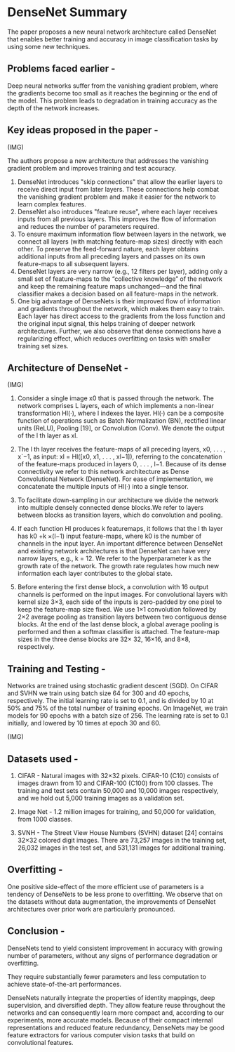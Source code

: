 
# DenseNet Summary

The paper proposes a new neural network architecture called DenseNet that enables better training and accuracy in image classification tasks by using some new techniques.

## Problems faced earlier -

Deep neural networks suffer from the vanishing gradient problem, where the gradients become too small as it reaches the beginning or the end of the model. This problem leads to degradation in training accuracy as the depth of the network increases.

## Key ideas proposed in the paper - 

(IMG)

The authors propose a new architecture that addresses the vanishing gradient problem and improves training and test accuracy.

1) DenseNet introduces "skip connections" that allow the earlier layers to receive direct input from later layers. These connections help combat the vanishing gradient problem and make it easier for the network to learn complex features.
2) DenseNet also introduces "feature reuse", where each layer receives inputs from all previous layers. This improves the flow of information and reduces the number of parameters required.
3) To ensure maximum information flow between layers in the network, we connect all layers (with matching feature-map sizes) directly with each other. To preserve the feed-forward nature, each layer obtains additional inputs from all preceding layers and passes on its own feature-maps to all subsequent layers.
4) DenseNet layers are very narrow (e.g., 12 filters per layer), adding only a small set of feature-maps to the “collective knowledge” of the network and keep the remaining feature maps unchanged—and the final classifier makes a decision based on all feature-maps in the network.
5) One big advantage of DenseNets is their improved flow of information and gradients throughout the network, which makes them easy to train. Each layer has direct access to the gradients from the loss function and the original input signal, this helps training of deeper network architectures. Further, we also observe that dense connections have a regularizing effect, which reduces overfitting on tasks with smaller training set sizes.




## Architecture of DenseNet - 

(IMG)

1) Consider a single image x0 that is passed through the network. The network comprises L layers, each of which implements a non-linear transformation Hl(·), where l indexes the layer. Hl(·) can be a composite function of operations such as Batch Normalization (BN), rectified linear units (ReLU), Pooling [19], or Convolution (Conv). We denote the output of the l th layer as xl.

2) The l th layer receives the feature-maps of all preceding layers, x0, . . . , x`−1, as input: xl = Hl([x0, x1, . . . , xl−1]), referring to the concatenation of the feature-maps produced in layers 0, . . . , l−1. Because of its dense connectivity we refer to this network architecture as Dense Convolutional Network (DenseNet). For ease of implementation, we concatenate the multiple inputs of Hl(·) into a single tensor.

3) To facilitate down-sampling in our architecture we divide the network into multiple densely connected dense blocks.We refer to layers between blocks as transition layers, which do convolution and pooling.

4) If each function Hl produces k featuremaps, it follows that the l th layer has k0 +k ×(l−1) input feature-maps, where k0 is the number of channels in the input layer. An important difference between DenseNet and existing network architectures is that DenseNet can have very narrow layers, e.g., k = 12. We refer to the hyperparameter k as the growth rate of the network. The growth rate regulates how much new information each layer contributes to the global state.

5) Before entering the first dense block, a convolution with 16 output channels is performed on the input images. For convolutional layers with kernel size 3×3, each side of the inputs is zero-padded by one pixel to keep the feature-map size fixed. We use 1×1 convolution followed by 2×2 average pooling as transition layers between two contiguous dense blocks. At the end of the last dense block, a global average pooling is performed and then a softmax classifier is attached. The feature-map sizes in the three dense blocks are 32× 32, 16×16, and 8×8, respectively.


## Training and Testing -

Networks are trained using stochastic gradient descent (SGD). On CIFAR and SVHN we train using batch size 64 for 300 and 40 epochs, respectively. The initial learning rate is set to 0.1, and is divided by 10 at 50% and 75% of the total number of training epochs. On ImageNet, we train models for 90 epochs with a batch size of 256. The learning rate is set to 0.1 initially, and lowered by 10 times at epoch 30 and 60. 


(IMG)

## Datasets used -

1) CIFAR - Natural images with 32×32 pixels. CIFAR-10 (C10) consists of images drawn from 10 and CIFAR-100 (C100) from 100 classes. The training and test sets contain 50,000 and 10,000 images respectively, and we hold out 5,000 training images as a validation set.

2) Image Net - 1.2 million images for training, and 50,000 for validation, from 1000 classes.

3) SVNH - The Street View House Numbers (SVHN) dataset [24] contains 32×32 colored digit images. There are 73,257 images in the training set, 26,032 images in the test set, and 531,131 images for additional training.


## Overfitting - 
One positive side-effect of the more efficient use of parameters is a tendency of DenseNets to be less prone to overfitting. We observe that on the datasets without data augmentation, the improvements of DenseNet architectures over prior work are particularly pronounced.


## Conclusion - 

DenseNets tend to yield consistent improvement in accuracy with growing number of parameters, without any signs of performance degradation or overfitting.

They require substantially fewer parameters and less computation to achieve state-of-the-art performances.

DenseNets naturally integrate the properties of identity mappings, deep supervision, and diversified depth. They allow feature reuse throughout the networks and can consequently learn more compact and, according to our experiments, more accurate models. Because of their compact internal representations and reduced feature redundancy, DenseNets may be good feature extractors for various computer vision tasks that build on convolutional features.

